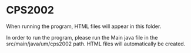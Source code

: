 # CPS2002

When running the program, HTML files will appear in this folder.

In order to run the program, please run the Main java file in the src/main/java/um/cps2002 path. HTML files will automatically be created.
